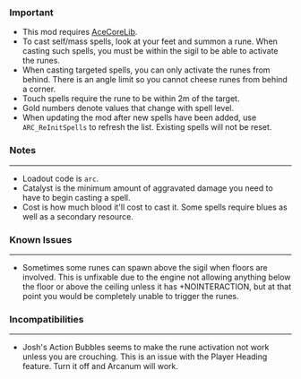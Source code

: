 ### Important
- This mod requires [AceCoreLib](https://gitlab.com/accensi/hd-addons/acecorelib).
- To cast self/mass spells, look at your feet and summon a rune. When casting such spells, you must be within the sigil to be able to activate the runes.
- When casting targeted spells, you can only activate the runes from behind. There is an angle limit so you cannot cheese runes from behind a corner.
- Touch spells require the rune to be within 2m of the target.
- Gold numbers denote values that change with spell level.
- When updating the mod after new spells have been added, use `ARC_ReInitSpells` to refresh the list. Existing spells will not be reset.

### Notes
---
- Loadout code is `arc`.
- Catalyst is the minimum amount of aggravated damage you need to have to begin casting a spell.
- Cost is how much blood it'll cost to cast it. Some spells require blues as well as a secondary resource.

### Known Issues
---
- Sometimes some runes can spawn above the sigil when floors are involved. This is unfixable due to the engine not allowing anything below the floor or above the ceiling unless it has +NOINTERACTION, but at that point you would be completely unable to trigger the runes.

### Incompatibilities
---
- Josh's Action Bubbles seems to make the rune activation not work unless you are crouching. This is an issue with the Player Heading feature. Turn it off and Arcanum will work.